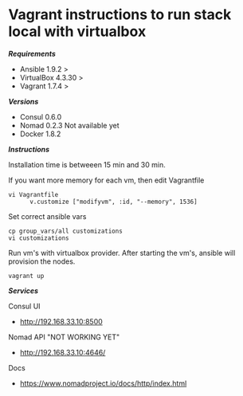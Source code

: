 # Vagrant instructions to run stack local with virtualbox

***Requirements***

- Ansible 1.9.2 >
- VirtualBox 4.3.30 >
- Vagrant 1.7.4 >

***Versions***

- Consul 0.6.0
- Nomad 0.2.3    Not available yet
- Docker 1.8.2

***Instructions***

Installation time is betweeen 15 min and 30 min.

If you want more memory for each vm, then edit Vagrantfile

```
vi Vagrantfile
      v.customize ["modifyvm", :id, "--memory", 1536]
```

Set correct ansible vars

```
cp group_vars/all customizations
vi customizations
```

Run vm's with virtualbox provider. After starting the vm's, ansible will provision the nodes.

```
vagrant up 
```

***Services***

Consul UI

* http://192.168.33.10:8500

Nomad API "NOT WORKING YET"

* http://192.168.33.10:4646/

Docs
* https://www.nomadproject.io/docs/http/index.html

